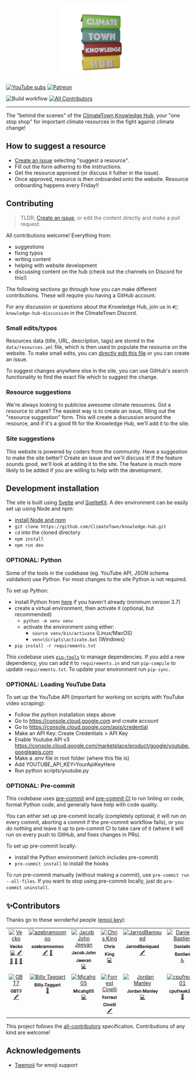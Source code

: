 <p align="center">
<a href="https://climatetown.github.io/knowledge-hub">
<img width="200" src="static/images/knowledge-hub-logo.png">
</a>
</p>

[![YouTube subs](https://img.shields.io/youtube/channel/subscribers/UCuVLG9pThvBABcYCm7pkNkA?label=ClimateTown&style=for-the-badge)](https://www.youtube.com/@ClimateTown)
[![Patreon](https://img.shields.io/badge/Patreon-F96854?style=for-the-badge&logo=patreon&logoColor=white)](https://www.patreon.com/ClimateTown)

![Build workflow](https://img.shields.io/github/actions/workflow/status/ClimateTown/knowledge-hub/build.yml?branch=main&label=website%20build)
[![All Contributors](https://img.shields.io/github/all-contributors/ClimateTown/knowledge-hub?color=ee8449&style=flat-square)](#✨contributors)



---

The "behind the scenes" of the [ClimateTown Knowledge Hub](https://climatetown.github.io/knowledge-hub), your "one stop shop" for important climate resources in the fight against climate change!

## How to suggest a resource

- [Create an issue](https://github.com/ClimateTown/knowledge-hub/issues/new/choose) selecting "suggest a resource".
- Fill out the form adhering to the instructions.
- Get the resource approved (or discuss it futher in the issue).
- Once approved, resource is then onboarded onto the website. Resource onboarding happens every Friday!!

## Contributing

> TLDR; [Create an issue](https://github.com/ClimateTown/knowledge-hub/issues/new/choose), or edit the content directly and make a pull request.

All contributions welcome! Everything from:

- suggestions
- fixing typos
- writing content
- helping with website development
- discussing content on the hub (check out the channels on Discord for this!)

The following sections go through how you can make different contributions. These will require you having a GitHub account.

For any discussion or questions about the Knowledge Hub, join us in `#💬knowledge-hub-discussion` in the ClimateTown Discord.

### Small edits/typos

Resources data (title, URL, description, tags) are stored in the `data/resources.yml` file, which is then used to populate the resource on the website. To make small edits, you can [directly edit this file](https://github.com/ClimateTown/knowledge-hub/edit/main/data/resources.yml) or you can create an issue.

To suggest changes anywhere else in the site, you can use GitHub's search functionality to find the exact file which to suggest the change.

### Resource suggestions

We're always looking to publicise awesome climate resources. Got a resource to share? The easiest way is to create an issue, filling out the "resource suggestion" form. This will create a discussion around the resource, and if it's a good fit for the Knowledge Hub, we'll add it to the site.

### Site suggestions

This website is powered by coders from the community. Have a suggestion to make the site better? Create an issue and we'll discuss it! If the feature sounds good, we'll look at adding it to the site. The feature is much more likely to be added if you are willing to help with the development.

## Development installation

The site is built using [Svelte](https://svelte.dev/) and [SvelteKit](https://kit.svelte.dev/). A dev environment can be easily set up using Node and npm:

- [install Node and npm](https://docs.npmjs.com/downloading-and-installing-node-js-and-npm/)
- `git clone https://github.com/ClimateTown/knowledge-hub.git`
- `cd` into the cloned directory
- `npm install`
- `npm run dev`

### OPTIONAL: Python

Some of the tools in the codebase (eg. YouTube API, JSON schema validation) use Python. For most changes to the site Python is not required.

To set up Python:

- install Python from [here](https://www.python.org/downloads/) if you haven't already (minimum version 3.7)
- create a virtual environment, then activate it (optional, but recommended)
  - `python -m venv venv`
  - activate the environment using either:
    - `source venv/bin/activate` (Linux/MacOS)
    - `venv\Scripts\activate.bat` (Windows)
- `pip install -r requirements.txt`

This codebase uses [`pip-tools`](https://pypi.org/project/pip-tools/) to manage dependencies. If you add a new dependency, you can add it to `requirements.in` and run `pip-compile` to update `requirements.txt`. To update your environment run `pip-sync`.

### OPTIONAL: Loading YouTube Data
To set up the YouTube API (important for working on scripts with YouTube video scraping):

- Follow the python installation steps above
- Go to <https://console.cloud.google.com> and create account
- Go to <https://console.cloud.google.com/apis/credential>
- Make an API Key: Create Credentials > API Key
- Enable Youtube API v3 <https://console.cloud.google.com/marketplace/product/google/youtube.googleapis.com>
- Make a .env file in root folder (where this file is)
- Add YOUTUBE_API_KEY=YourApiKeyHere
- Run python scripts/youtube.py

### OPTIONAL: Pre-commit

This codebase uses [pre-commit](https://pre-commit.com/) and [pre-commit CI](https://pre-commit.ci/) to run linting on code, format Python code, and generally have help with code quality.

You can either set up pre-commit locally (completely optional; it will run on every commit, aborting a commit if the pre-commit workflow fails), or you do nothing and leave it up to pre-commit CI to take care of it (where it will run on every push to GitHub, and fixes changes in PRs).

To set up pre-commit locally:

- install the Python environment (which includes pre-commit)
- `pre-commit install` to install the hooks

To run pre-commit manually (without making a commit), use `pre-commit run --all-files`. If you want to stop using pre-commit locally, just do `pre-commit uninstall`.

## ✨Contributors

Thanks go to these wonderful people ([emoji key](https://allcontributors.org/docs/en/emoji-key)):

<!-- ALL-CONTRIBUTORS-LIST:START - Do not remove or modify this section -->
<!-- prettier-ignore-start -->
<!-- markdownlint-disable -->
<table>
  <tbody>
    <tr>
      <td align="center" valign="top" width="14.28%"><a href="https://github.com/VeckoTheGecko"><img src="https://avatars.githubusercontent.com/u/36369090?v=4?s=60" width="60px;" alt="Vecko"/><br /><sub><b>Vecko</b></sub></a><br /><a href="https://github.com/ClimateTown/knowledge-hub/commits?author=VeckoTheGecko" title="Code">💻</a> <a href="#content-VeckoTheGecko" title="Content">🖋</a> <a href="#ideas-VeckoTheGecko" title="Ideas, Planning, & Feedback">🤔</a> <a href="#maintenance-VeckoTheGecko" title="Maintenance">🚧</a> <a href="#projectManagement-VeckoTheGecko" title="Project Management">📆</a></td>
      <td align="center" valign="top" width="14.28%"><a href="https://github.com/azebramoomoo"><img src="https://avatars.githubusercontent.com/u/121310825?v=4?s=60" width="60px;" alt="azebramoomoo"/><br /><sub><b>azebramoomoo</b></sub></a><br /><a href="#content-azebramoomoo" title="Content">🖋</a> <a href="#design-azebramoomoo" title="Design">🎨</a></td>
      <td align="center" valign="top" width="14.28%"><a href="https://github.com/Jacobjeevan"><img src="https://avatars.githubusercontent.com/u/40040905?v=4?s=60" width="60px;" alt="Jacob John Jeevan"/><br /><sub><b>Jacob John Jeevan</b></sub></a><br /><a href="https://github.com/ClimateTown/knowledge-hub/commits?author=Jacobjeevan" title="Code">💻</a></td>
      <td align="center" valign="top" width="14.28%"><a href="https://github.com/Morzaram"><img src="https://avatars.githubusercontent.com/u/70202379?v=4?s=60" width="60px;" alt="Chris King"/><br /><sub><b>Chris King</b></sub></a><br /><a href="https://github.com/ClimateTown/knowledge-hub/commits?author=Morzaram" title="Code">💻</a></td>
      <td align="center" valign="top" width="14.28%"><a href="https://github.com/JarrodBaniqued"><img src="https://avatars.githubusercontent.com/u/132729879?v=4?s=60" width="60px;" alt="JarrodBaniqued"/><br /><sub><b>JarrodBaniqued</b></sub></a><br /><a href="#content-JarrodBaniqued" title="Content">🖋</a></td>
      <td align="center" valign="top" width="14.28%"><a href="https://daniellemlbastien.com/"><img src="https://avatars.githubusercontent.com/u/4835191?v=4?s=60" width="60px;" alt="Danielle Bastien"/><br /><sub><b>Danielle Bastien</b></sub></a><br /><a href="#a11y-dmlb" title="Accessibility">️️️️♿️</a></td>
      <td align="center" valign="top" width="14.28%"><a href="https://github.com/tutterown"><img src="https://avatars.githubusercontent.com/u/1977859?v=4?s=60" width="60px;" alt="Nick Tutterow"/><br /><sub><b>Nick Tutterow</b></sub></a><br /><a href="https://github.com/ClimateTown/knowledge-hub/commits?author=tutterown" title="Code">💻</a> <a href="#content-tutterown" title="Content">🖋</a></td>
    </tr>
    <tr>
      <td align="center" valign="top" width="14.28%"><a href="https://github.com/GBT7"><img src="https://avatars.githubusercontent.com/u/1940589?v=4?s=60" width="60px;" alt="GBT7"/><br /><sub><b>GBT7</b></sub></a><br /><a href="#content-GBT7" title="Content">🖋</a></td>
      <td align="center" valign="top" width="14.28%"><a href="https://github.com/williamtaggart97"><img src="https://avatars.githubusercontent.com/u/49992113?v=4?s=60" width="60px;" alt="Billy Taggart"/><br /><sub><b>Billy Taggart</b></sub></a><br /><a href="#ideas-williamtaggart97" title="Ideas, Planning, & Feedback">🤔</a></td>
      <td align="center" valign="top" width="14.28%"><a href="https://github.com/Micahg05"><img src="https://avatars.githubusercontent.com/u/28328628?v=4?s=60" width="60px;" alt="Micahg05"/><br /><sub><b>Micahg05</b></sub></a><br /><a href="https://github.com/ClimateTown/knowledge-hub/commits?author=Micahg05" title="Code">💻</a></td>
      <td align="center" valign="top" width="14.28%"><a href="https://github.com/ForrestCinelli"><img src="https://avatars.githubusercontent.com/u/4729019?v=4?s=60" width="60px;" alt="Forrest Cinelli"/><br /><sub><b>Forrest Cinelli</b></sub></a><br /><a href="#content-ForrestCinelli" title="Content">🖋</a></td>
      <td align="center" valign="top" width="14.28%"><a href="https://github.com/werner33"><img src="https://avatars.githubusercontent.com/u/692461?v=4?s=60" width="60px;" alt="Jordan Manley"/><br /><sub><b>Jordan Manley</b></sub></a><br /><a href="https://github.com/ClimateTown/knowledge-hub/commits?author=werner33" title="Code">💻</a></td>
      <td align="center" valign="top" width="14.28%"><a href="https://discord.com/users/165584193093369856"><img src="https://pnggrid.com/wp-content/uploads/2021/05/Discord-Logo-Square.png?s=60" width="60px;" alt="cpufreak101"/><br /><sub><b>cpufreak101</b></sub></a><br /><a href="#design-cpufreak101#9442" title="Design">🎨</a></td>
    </tr>
  </tbody>
</table>

<!-- markdownlint-restore -->
<!-- prettier-ignore-end -->

<!-- ALL-CONTRIBUTORS-LIST:END -->

This project follows the [all-contributors](https://allcontributors.org) specification. Contributions of any kind are welcome!

## Acknowledgements

- [Twemoji](https://twemoji.twitter.com/) for emoji support
